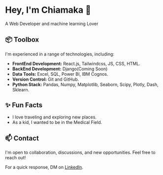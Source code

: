 #  Hey, I'm Chiamaka 👋

A Web Developer and machine learning Lover

## 📦 Toolbox

I'm experienced in a range of technologies, including:

- **FrontEnd Development:** React.js, Tailwindcss, JS, CSS, HTML.
- **BackEnd Development:** Django(Coming Soon)
- **Data Tools:** Excel, SQL, Power BI, IBM Cognos.
- **Version Control:** Git and GitHub.
- **Python Stack:** Pandas, Numpy, Matplotlib, Seaborn, Scipy, Plotly, Dash, Sklearn.


## ✨ Fun Facts

- I love traveling and exploring new places.
- As a kid, I wanted to be in the Medical Field.

## 📫 Contact

I'm open to collaboration, discussions, and new opportunities. Feel free to reach out!

For a quick response, DM on [LinkedIn](https://www.linkedin.com/in/enwelum-chiamaka/).


